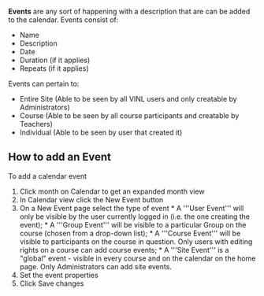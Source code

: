 **Events** are any sort of happening with a description that are can be added to the calendar.  Events consist of:
  * Name
  * Description
  * Date
  * Duration (if it applies)
  * Repeats (if it applies)

Events can pertain to:
  * Entire Site (Able to be seen by all VINL users and only creatable by Administrators)
  * Course (Able to be seen by all course participants and creatable by Teachers)
  * Individual (Able to be seen by user that created it)

## How to add an Event ##
To add a calendar event
  1. Click month on Calendar to get an expanded month view
  1. In Calendar view click the New Event button
  1. On a New Event page select the type of event
    * A '''User Event''' will only be visible by the user currently logged in (i.e. the one creating the event);
    * A '''Group Event''' will be visible to a particular Group on the course (chosen from a drop-down list);
    * A '''Course Event''' will be visible to participants on the course in question. Only users with editing rights on a course can add course events;
    * A '''Site Event''' is a "global" event - visible in every course and on the calendar on the home page. Only Administrators can add site events.
  1. Set the event properties
  1. Click Save changes